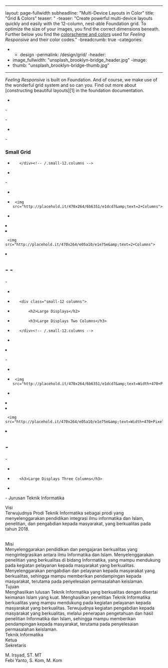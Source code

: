---
layout: page-fullwidth
subheadline:  "Multi-Device Layouts in Color"
title:  "Grid & Colors"
teaser: " -teaser: "Create powerful multi-device layouts quickly and easily with the 12-column, nest-able Foundation grid. To optimize the size of your images, you find the correct dimensions beneath. Further below you find the <a href='#color-scheme-and-colors-codes'>colorscheme and colors</a> used for <em>Feeling Responsive</em> and their color codes."
-breadcrumb: true
-categories:
-    - design
-permalink: /design/grid/
-header:
-    image_fullwidth: "unsplash_brooklyn-bridge_header.jpg"
-image:
-    thumb: "unsplash_brooklyn-bridge-thumb.jpg"
 ---
 *Feeling Responsive* is built on Foundation. And of course, we make use of the wonderful grid system and so can you. Find out more about [constructing  beautiful layouts][1] in the foundation documentation.
 <!--more-->
-
-<div class="show-for-small">
-<div class="row">
-    <div class="small-12 columns">
-<h3>Small Grid</h3>
-        </div><!-- /.small-12.columns -->
-    </div>
-<div class="row">
-  <div class="small-6 columns">
-      <img src="http://placehold.it/470x264/6b6351/e1dcd7&amp;text=2+Columns">
-  </div>
-  <div class="small-6 columns">
-      <img src="http://placehold.it/470x264/e05a10/e1e75e&amp;text=2+Columns">
-  </div>
-</div>
-</div>
-
-<div class="show-for-large-up">
-    <div class="row">
-        <div class="small-12 columns">
-            <h2>Large Displays</h2>
-            <h3>Large Displays Two Columns</h3>
-        </div><!-- /.small-12.columns -->
-    </div>
-
-<div class="row">
-  <div class="large-6 columns">
-      <img src="http://placehold.it/470x264/6b6351/e1dcd7&amp;text=Width+470+Pixel">
-  </div>
-  <div class="large-6 columns">
-      <img src="http://placehold.it/470x264/e05a10/e1e75e&amp;text=Width+470+Pixel">
-  </div>
-</div>
-
-<div class="row">
-    <div class="small-12 columns">
-        <h3>Large Displays Three Columns</h3>
-    </div><!-- /.small-12.columns -->
-</div>
Jurusan Teknik Informatika

Visi
<br>
Terwujudnya Prodi Teknik Informatika sebagai prodi yang menyelenggarakan pendidikan integrasi ilmu informatika dan Islam, penelitian, dan pengabdian kepada masyarakat, yang berkualitas pada tahun 2018.

<br>
Misi
<br>
    Menyelenggarakan pendidikan dan pengajaran berkualitas yang mengintegrasikan antara ilmu Informatika dan Islam.
    Menyelenggarakan penelitian yang berkualitas di bidang Informatika, yang mampu mendukung pada kegiatan pelayanan kepada masyarakat yang berkualitas.
    Menyelenggarakan pengabdian dan pelayanan kepada masyarakat yang berkualitas, sehingga mampu memberikan pendampingan kepada masyarakat, terutama pada penyelesaian permasalahan keislaman.
<br>
Tujuan
<br>
    Menghasilkan lulusan Teknik Informatika yang berkualitas dengan disertai keimanan Islam yang kuat.
    Menghasilkan penelitian Teknik Informatika berkualitas yang mampu mendukung pada kegiatan pelayanan  kepada masyarakat yang berkualitas.
    Terwujudnya kegiatan pengabdian kepada masyarakat yang berkualitas, melalui penerapan pengetahuan dan hasil penelitian Informatika dan Islam, sehingga mampu memberikan pendampingan kepada masyarakat, terutama pada penyelesaian permasalahan keislaman.
<br>
Teknik Informatika
<br>
Ketua
<br>
Sekretaris
<br>	 

M. Irsyad, ST. MT
<br>
Febi Yanto, S. Kom, M. Kom
